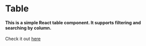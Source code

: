 # Table

#### This is a simple React table component.  It supports filtering and searching by column.

Check it out [here](https://output.jsbin.com/xesotuv)
